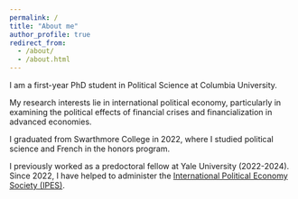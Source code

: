 ```yaml
---
permalink: /
title: "About me"
author_profile: true
redirect_from: 
  - /about/
  - /about.html
---
```


I am a first-year PhD student in Political Science at Columbia University. 

My research interests lie in international political economy, particularly in examining the political effects of financial crises and financialization in advanced economies. 

I graduated from Swarthmore College in 2022, where I studied political science and French in the honors program.

I previously worked as a predoctoral fellow at Yale University (2022-2024). Since 2022, I have helped to administer the [International Political Economy Society (IPES)](https://www.internationalpoliticaleconomysociety.org/). 
